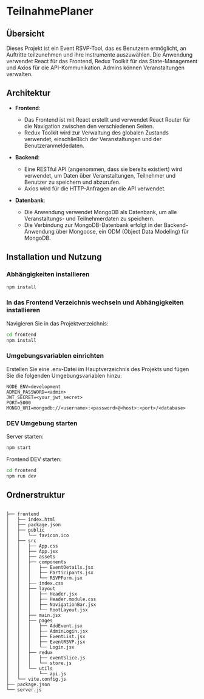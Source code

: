 # TeilnahmePlaner

## Übersicht

Dieses Projekt ist ein Event RSVP-Tool, das es Benutzern ermöglicht, an Auftritte teilzunehmen und ihre Instrumente auszuwählen. Die Anwendung verwendet React für das Frontend, Redux Toolkit für das State-Management und Axios für die API-Kommunikation. Admins können Veranstaltungen verwalten.

## Architektur

-   **Frontend**:

    -   Das Frontend ist mit React erstellt und verwendet React Router für die Navigation zwischen den verschiedenen Seiten.
    -   Redux Toolkit wird zur Verwaltung des globalen Zustands verwendet, einschließlich der Veranstaltungen und der Benutzeranmeldedaten.

-   **Backend**:

    -   Eine RESTful API (angenommen, dass sie bereits existiert) wird verwendet, um Daten über Veranstaltungen, Teilnehmer und Benutzer zu speichern und abzurufen.
    -   Axios wird für die HTTP-Anfragen an die API verwendet.

-   **Datenbank**:
    -   Die Anwendung verwendet MongoDB als Datenbank, um alle Veranstaltungs- und Teilnehmerdaten zu speichern.
    -   Die Verbindung zur MongoDB-Datenbank erfolgt in der Backend-Anwendung über Mongoose, ein ODM (Object Data Modeling) für MongoDB.

## Installation und Nutzung

### Abhängigkeiten installieren

```bash
npm install

```

### In das Frontend Verzeichnis wechseln und Abhängigkeiten installieren

Navigieren Sie in das Projektverzeichnis:

```bash
cd frontend
npm install

```

### Umgebungsvariablen einrichten

Erstellen Sie eine .env-Datei im Hauptverzeichnis des Projekts und fügen Sie die folgenden Umgebungsvariablen hinzu:

```
NODE_ENV=development
ADMIN_PASSWORD=<admin>
JWT_SECRET=<your_jwt_secret>
PORT=5000
MONGO_URI=mongodb://<username>:<password>@<host>:<port>/<database>

```

### DEV Umgebung starten

Server starten:

```bash
npm start

```

Frontend DEV starten:

```bash
cd frontend
npm run dev

```

## Ordnerstruktur

```plaintext

├── frontend
│   ├── index.html
│   ├── package.json
│   ├── public
│   │   └── favicon.ico
│   ├── src
│   │   ├── App.css
│   │   ├── App.jsx
│   │   ├── assets
│   │   ├── components
│   │   │   ├── EventDetails.jsx
│   │   │   ├── Participants.jsx
│   │   │   └── RSVPForm.jsx
│   │   ├── index.css
│   │   ├── layout
│   │   │   ├── Header.jsx
│   │   │   ├── Header.module.css
│   │   │   ├── NavigationBar.jsx
│   │   │   └── RootLayout.jsx
│   │   ├── main.jsx
│   │   ├── pages
│   │   │   ├── AddEvent.jsx
│   │   │   ├── AdminLogin.jsx
│   │   │   ├── EventList.jsx
│   │   │   ├── EventRSVP.jsx
│   │   │   └── Login.jsx
│   │   ├── redux
│   │   │   ├── eventSlice.js
│   │   │   └── store.js
│   │   └── utils
│   │       └── api.js
│   └── vite.config.js
├── package.json
└── server.js


```
